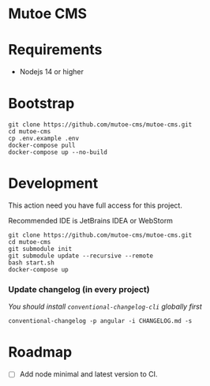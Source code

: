 # Mutoe CMS

# Requirements

- Nodejs 14 or higher

# Bootstrap

```shell
git clone https://github.com/mutoe-cms/mutoe-cms.git
cd mutoe-cms
cp .env.example .env
docker-compose pull
docker-compose up --no-build
```

# Development

This action need you have full access for this project.

Recommended IDE is JetBrains IDEA or WebStorm

```shell
git clone https://github.com/mutoe-cms/mutoe-cms.git
cd mutoe-cms
git submodule init
git submodule update --recursive --remote
bash start.sh
docker-compose up
```

### Update changelog (in every project)

_You should install `conventional-changelog-cli` globally first_

```shell
conventional-changelog -p angular -i CHANGELOG.md -s
```

# Roadmap

- [ ] Add node minimal and latest version to CI.
